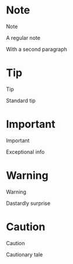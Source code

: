# Note

> [!NOTE]
>
> A regular note
>
> With a second paragraph

# Tip

> [!TIP]
> Standard tip

# Important

> [!IMPORTANT]
> Exceptional info

# Warning

> [!WARNING]
> Dastardly surprise

# Caution

> [!CAUTION]
> Cautionary tale
